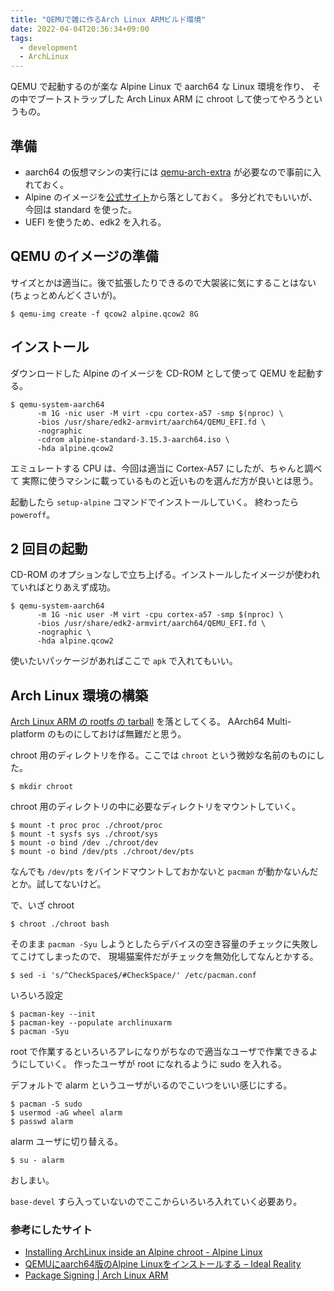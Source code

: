 ```yaml
---
title: "QEMUで雑に作るArch Linux ARMビルド環境"
date: 2022-04-04T20:36:34+09:00
tags:
  - development
  - ArchLinux
---
```


QEMU で起動するのが楽な Alpine Linux で aarch64 な Linux 環境を作り、
その中でブートストラップした Arch Linux ARM に chroot して使ってやろうというもの。

## 準備

- aarch64 の仮想マシンの実行には [qemu-arch-extra](https://archlinux.org/packages/extra/x86_64/qemu-arch-extra/) が必要なので事前に入れておく。
- Alpine のイメージを[公式サイト](https://www.alpinelinux.org/downloads/)から落としておく。
多分どれでもいいが、今回は standard を使った。
- UEFI を使うため、edk2 を入れる。

## QEMU のイメージの準備

サイズとかは適当に。後で拡張したりできるので大袈裟に気にすることはない (ちょっとめんどくさいが)。

```shell
$ qemu-img create -f qcow2 alpine.qcow2 8G
```

## インストール

ダウンロードした Alpine のイメージを CD-ROM として使って QEMU を起動する。

```shell
$ qemu-system-aarch64
      -m 1G -nic user -M virt -cpu cortex-a57 -smp $(nproc) \
      -bios /usr/share/edk2-armvirt/aarch64/QEMU_EFI.fd \
      -nographic
      -cdrom alpine-standard-3.15.3-aarch64.iso \
      -hda alpine.qcow2
```

エミュレートする CPU は、今回は適当に Cortex-A57 にしたが、ちゃんと調べて
実際に使うマシンに載っているものと近いものを選んだ方が良いとは思う。

起動したら `setup-alpine` コマンドでインストールしていく。
終わったら `poweroff`。

## 2 回目の起動

CD-ROM のオプションなしで立ち上げる。インストールしたイメージが使われていればとりあえず成功。

```shell
$ qemu-system-aarch64
      -m 1G -nic user -M virt -cpu cortex-a57 -smp $(nproc) \
      -bios /usr/share/edk2-armvirt/aarch64/QEMU_EFI.fd \
      -nographic \
      -hda alpine.qcow2
```

使いたいパッケージがあればここで `apk` で入れてもいい。

## Arch Linux 環境の構築

[Arch Linux ARM の rootfs の tarball](https://archlinuxarm.org/about/downloads) を落としてくる。
AArch64 Multi-platform のものにしておけば無難だと思う。

chroot 用のディレクトリを作る。ここでは `chroot` という微妙な名前のものにした。

```shell
$ mkdir chroot
```

chroot 用のディレクトリの中に必要なディレクトリをマウントしていく。

```shell
$ mount -t proc proc ./chroot/proc
$ mount -t sysfs sys ./chroot/sys
$ mount -o bind /dev ./chroot/dev
$ mount -o bind /dev/pts ./chroot/dev/pts
```

なんでも `/dev/pts` をバインドマウントしておかないと `pacman` が動かないんだとか。試してないけど。

で、いざ chroot

```shell
$ chroot ./chroot bash
```

そのまま `pacman -Syu` しようとしたらデバイスの空き容量のチェックに失敗してこけてしまったので、
現場猫案件だがチェックを無効化してなんとかする。

```shell
$ sed -i 's/^CheckSpace$/#CheckSpace/' /etc/pacman.conf
```

いろいろ設定

```shell
$ pacman-key --init
$ pacman-key --populate archlinuxarm
$ pacman -Syu
```

root で作業するといろいろアレになりがちなので適当なユーザで作業できるようにしていく。
作ったユーザが root になれるように sudo を入れる。

デフォルトで alarm というユーザがいるのでこいつをいい感じにする。

```shell
$ pacman -S sudo
$ usermod -aG wheel alarm
$ passwd alarm
```

alarm ユーザに切り替える。

```shell
$ su - alarm
```

おしまい。

`base-devel` すら入っていないのでここからいろいろ入れていく必要あり。

### 参考にしたサイト

- [Installing ArchLinux inside an Alpine chroot - Alpine Linux](https://wiki.alpinelinux.org/wiki/Installing_ArchLinux_inside_an_Alpine_chroot)
- [QEMUにaarch64版のAlpine Linuxをインストールする – Ideal Reality](https://ideal-reality.com/computer/linux/qemu-alpine-virt/)
- [Package Signing | Arch Linux ARM](https://archlinuxarm.org/about/package-signing)
